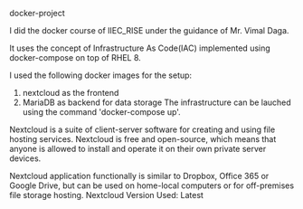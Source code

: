 docker-project
<p>
I did the docker course of IIEC_RISE under the guidance of Mr. Vimal Daga.

It uses the concept of Infrastructure As Code(IAC) implemented using docker-compose on top of RHEL 8. 

I used the following docker images for the setup:
1) nextcloud as the frontend 
2) MariaDB as backend for data storage
The infrastructure can be lauched using the command 'docker-compose up'.

Nextcloud is a suite of client-server software for creating and using file hosting services. Nextcloud is free and open-source, which means that anyone is allowed to install and operate it on their own private server devices.

Nextcloud application functionally is similar to Dropbox, Office 365 or Google Drive, but can be used on home-local computers or for off-premises file storage hosting.
Nextcloud Version Used: Latest
</p>
